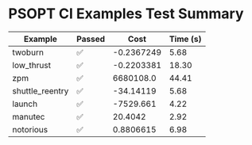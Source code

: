 # PSOPT CI Examples Test Summary

| Example | Passed | Cost | Time (s) |
|---|---|---|---|
| twoburn | ✅ | -0.2367249 | 5.68 |
| low_thrust | ✅ | -0.2203381 | 18.30 |
| zpm | ✅ | 6680108.0 | 44.41 |
| shuttle_reentry | ✅ | -34.14119 | 5.68 |
| launch | ✅ | -7529.661 | 4.22 |
| manutec | ✅ | 20.4042 | 2.92 |
| notorious | ✅ | 0.8806615 | 6.98 |